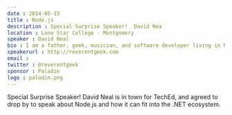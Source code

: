 ```yaml
---
date : 2014-05-15
title : Node.js
description : Special Surprise Speaker!  David Nea
location : Lone Star College - Montgomery
speaker : David Neal
bio : I am a father, geek, musician, and software developer living in North GA near Chattanooga, TN. I've spent the last several years building high-performance, scalable social media applications, and I currently work at LeanKit as a Developer Advocate. I served as president of the Nashville .NET User Group for 2012 and 2013. Among other things, I'm passionate about software craftsmanship, music, motorcycling, and bacon. You can find me on Twitter as @reverentgeek.
speakerurl : http://reverentgeek.com
email : 
twitter : @reverentgeek
sponsor : Paladin
logo : paladin.png
---
```

Special Surprise Speaker!  David Neal is in town for TechEd, and agreed to drop by to speak about Node.js and how it can fit into the .NET ecosystem.
